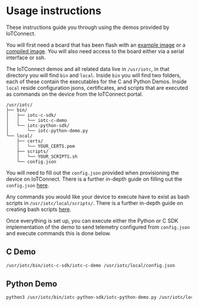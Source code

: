 # Usage instructions

These instructions guide you through using the demos provided by IoTConnect.

You will first need a board that has been flash with an [example image](../QuickStart/README.md) or a [compiled image](../Build/README.md). You will also need access to the board either via a serial interface or ssh.

The IoTConnect demos and all related data live in `/usr/iotc`, in that directory you will find `bin` and `local`.
Inside `bin` you will find two folders, each of these contain the executables for the C and Python Demos.
Inside `local` reside configuration jsons, certificates, and scripts that are executed as commands on the device from the IoTConnect portal.

```
/usr/iotc/
├── bin/
│   ├── iotc-c-sdk/
│   │   └── iotc-c-demo
│   └── iotc-python-sdk/
│       └── iotc-python-demo.py
└── local/
    ├── certs/
    │   └── YOUR_CERTS.pem
    ├── scripts/
    │   └── YOUR_SCRIPTS.sh
    └── config.json
```

You will need to fill out the `config.json` provided when provisioning the device on IoTConnect.
There is a further in-depth guide on filling out the `config.json` [here](SDK_JSON.md).

Any commands you would like your device to execute have to exist as bash scripts in `/usr/iotc/local/scripts/`.
There is a further in-depth guide on creating bash scripts [here](SCRIPTS.md).

Once everything is set up, you can execute either the Python or C SDK implementation of the demo to send telemetry configured from `config.json` and execute commands this is done below.

## C Demo
```bash
/usr/iotc/bin/iotc-c-sdk/iotc-c-demo /usr/iotc/local/config.json
```

## Python Demo
```bash
python3 /usr/iotc/bin/iotc-python-sdk/iotc-python-demo.py /usr/iotc/local/config.json
```
